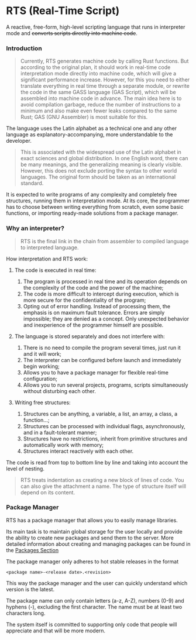 # RTS (Real-Time Script)
A reactive, free-form, high-level scripting language that runs in interpreter mode and ~~converts scripts directly into machine code~~.

### Introduction
> Currently, RTS generates machine code by calling Rust functions. But according to the original plan, it should work in real-time code interpretation mode directly into machine code, which will give a significant performance increase. However, for this you need to either translate everything in real time through a separate module, or rewrite the code in the same GASS language (GAS Script), which will be assembled into machine code in advance. The main idea here is to avoid compilation garbage, reduce the number of instructions to a minimum and also make even fewer leaks compared to the same Rust; GAS (GNU Assembler) is most suitable for this.

The language uses the Latin alphabet as a technical one and any other language as explanatory-accompanying, more understandable to the developer.
> This is associated with the widespread use of the Latin alphabet in exact sciences and global distribution. In one English word, there can be many meanings, and the generalizing meaning is clearly visible. However, this does not exclude porting the syntax to other world languages. The original form should be taken as an international standard.

It is expected to write programs of any complexity and completely free structures, running them in interpretation mode. At its core, the programmer has to choose between writing everything from scratch, even some basic functions, or importing ready-made solutions from a package manager.

### Why an interpreter?
> RTS is the final link in the chain from assembler to compiled language to interpreted language.

How interpretation and RTS work:

1. The code is executed in real time:
   1. The program is processed in real time and its operation depends on the complexity of the code and the power of the machine;
   2. The code is more difficult to intercept during execution, which is more secure for the confidentiality of the program;
   3. Opting out of error handling. Instead of processing them, the emphasis is on maximum fault tolerance. Errors are simply impossible; they are denied as a concept. Only unexpected behavior and inexperience of the programmer himself are possible.
   
2. The language is stored separately and does not interfere with:
   1. There is no need to compile the program several times, just run it and it will work;
   2. The interpreter can be configured before launch and immediately begin working;
   3. Allows you to have a package manager for flexible real-time configuration;
   4. Allows you to run several projects, programs, scripts simultaneously without disturbing each other.
   
3. Writing free structures:
   1. Structures can be anything, a variable, a list, an array, a class, a function...;
   2. Structures can be processed with individual flags, asynchronously, and in a fault-tolerant manner;
   3. Structures have no restrictions, inherit from primitive structures and automatically work with memory;
   4. Structures interact reactively with each other.

The code is read from top to bottom line by line and taking into account the level of nesting.
> RTS treats indentation as creating a new block of lines of code. You can also give the attachment a name. The type of structure itself will depend on its content.

### Package Manager
RTS has a package manager that allows you to easily manage libraries.

Its main task is to maintain global storage for the user locally and provide the ability to create new packages and send them to the server. More detailed information about creating and managing packages can be found in the [Packages Section](https://realtime.su/packages)

The package manager only adheres to hot stable releases in the format 
```
<package name>-<release date>.<revision>
```
This way the package manager and the user can quickly understand which version is the latest.

The package name can only contain letters (a-z, A-Z), numbers (0-9) and hyphens (-), excluding the first character. The name must be at least two characters long.

The system itself is committed to supporting only code that people will appreciate and that will be more modern.
